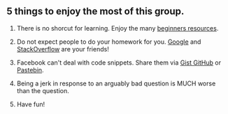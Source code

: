 5 things to enjoy the most of this group.
-----------------------------------------

1) There is no shorcut for learning. Enjoy the many [beginners resources](https://www.google.com.br/search?q=django+for+beginners).

2) Do not expect people to do your homework for you. [Google](https://www.google.com) and [StackOverflow](https://www.stackoverflow.com) are your friends!

3) Facebook can't deal with code snippets. Share them via [Gist GitHub](https://gist.github.com/) or [Pastebin](http://paste.fedoraproject.org/).

4) Being a jerk in response to an arguably bad question is MUCH worse than the question.

5) Have fun!
